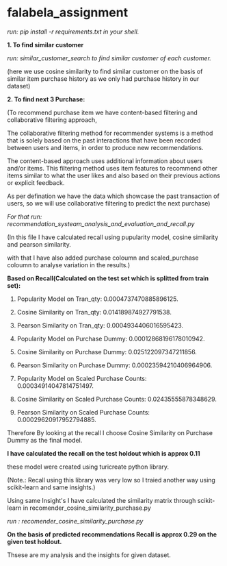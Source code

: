 # falabela_assignment

*run: pip install -r requirements.txt in your shell.*

**1. To find similar customer**

*run: similar_customer_search to find similar customer of each customer.*

(here we use cosine similarity to find similar customer on the basis of similar item purchase history as we only had purchase history in our dataset)

**2. To find next 3 Purchase:**

(To recommend purchase item we have content-based filtering and collaborative filtering approach,

The collaborative filtering method for recommender systems is a method that is solely based on the past interactions that have been recorded between users and items, in order to produce new recommendations.

The content-based approach uses additional information about users and/or items. This filtering method uses item features to recommend other items similar to what the user likes and also based on their previous actions or explicit feedback.

As per defination we have the data which showcase the past transaction of users, so we will use collaborative filtering to predict the next purchase)

*For that run: recommendation_systeam_analysis_and_evaluation_and_recall.py*

(In this file I have calculated recall using pupularity model, cosine similarity and pearson similarity.

with that I have also added purchase coloumn and scaled_purchase coloumn to analyse variation in the results.)



**Based on Recall(Calculated on the test set which is splitted from train set):**

  1. Popularity Model on Tran_qty:  0.0004737470885896125.

  2. Cosine Similarity on Tran_qty: 0.014189874927791538.
  
  3. Pearson Similarity on Tran_qty: 0.0004934406016595423.


  4. Popularity Model on Purchase Dummy: 0.00012868196178010942.

  5. Cosine Similarity on Purchase Dummy: 0.025122097347211856.

  6. Pearson Similarity on Purchase Dummy: 0.00023594210406964906.


  7. Popularity Model on Scaled Purchase Counts: 0.00034914047814751497. 

  8. Cosine Similarity on Scaled Purchase Counts: 0.02435555878348629.

  9. Pearson Similarity on Scaled Purchase Counts: 0.00029620917952794885.



Therefore By looking at the recall I choose Cosine Similarity on Purchase Dummy as the final model.


**I have calculated the recall on the test holdout which is approx 0.11**


these model were created using turicreate python library.

(Note.: Recall using this library was very low so I traied another way using scikit-learn and same insights.)

Using same Insight's I have calculated the similarity matrix through scikit-learn in recomender_cosine_similarity_purchase.py

*run : recomender_cosine_similarity_purchase.py*

**On the basis of predicted recommendations Recall is approx 0.29 on the given test holdout.**

Thsese are my analysis and the insights for given dataset.
